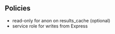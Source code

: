 ## Policies
- read-only for anon on results_cache (optional)
- service role for writes from Express
